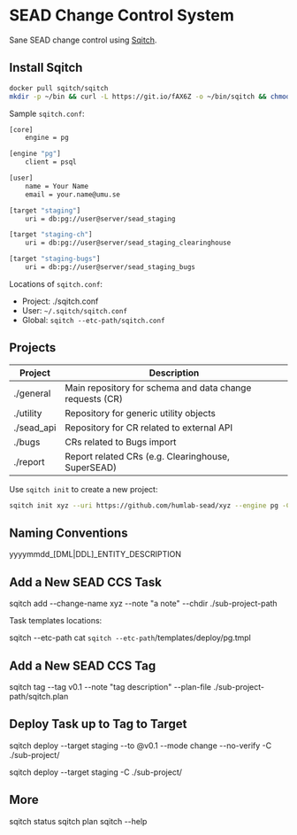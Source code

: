 # SEAD Change Control System

Sane SEAD change control using [Sqitch](https://sqitch.org/).

## Install Sqitch

```bash
docker pull sqitch/sqitch
mkdir -p ~/bin && curl -L https://git.io/fAX6Z -o ~/bin/sqitch && chmod +x ~/bin/sqitch
```

Sample `sqitch.conf`:

```bash
[core]
    engine = pg

[engine "pg"]
    client = psql

[user]
    name = Your Name
    email = your.name@umu.se

[target "staging"]
    uri = db:pg://user@server/sead_staging

[target "staging-ch"]
    uri = db:pg://user@server/sead_staging_clearinghouse

[target "staging-bugs"]
    uri = db:pg://user@server/sead_staging_bugs
```

Locations of `sqitch.conf`:
- Project: ./sqitch.conf
- User: `~/.sqitch/sqitch.conf`
- Global: `sqitch --etc-path/sqitch.conf`

## Projects

| Project       | Description   |
| ------------- | ------------- |
| ./general     | Main repository for schema and data change requests (CR) |
| ./utility     | Repository for generic utility objects      |
| ./sead_api    | Repository for CR related to external API
| ./bugs        | CRs related to Bugs import |
| ./report      | Report related CRs  (e.g. Clearinghouse, SuperSEAD) |

Use `sqitch init` to create a new project:

```bash
sqitch init xyz --uri https://github.com/humlab-sead/xyz --engine pg -C xyz
```

## Naming Conventions

yyyymmdd_[DML|DDL]_ENTITY_DESCRIPTION

## Add a New SEAD CCS Task

sqitch add --change-name xyz --note "a note" --chdir ./sub-project-path

Task templates locations:

sqitch --etc-path
cat `sqitch --etc-path`/templates/deploy/pg.tmpl

## Add a New SEAD CCS Tag

sqitch tag --tag v0.1 --note "tag description" --plan-file ./sub-project-path/sqitch.plan

## Deploy Task up to Tag to Target

sqitch deploy --target staging --to @v0.1 --mode change --no-verify -C ./sub-project/

sqitch deploy --target staging  -C ./sub-project/

## More

sqitch status
sqitch plan
sqitch --help
